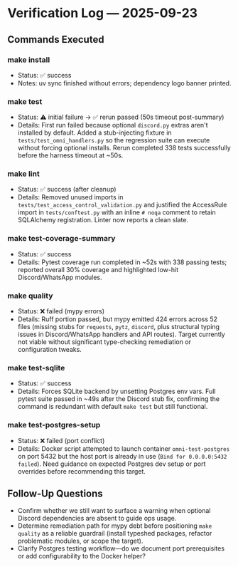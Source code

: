 # Verification Log — 2025-09-23

## Commands Executed

### make install
- Status: ✅ success
- Notes: uv sync finished without errors; dependency logo banner printed.

### make test
- Status: ⚠️ initial failure → ✅ rerun passed (50s timeout post-summary)
- Details: First run failed because optional `discord.py` extras aren't installed by default. Added a stub-injecting fixture in `tests/test_omni_handlers.py` so the regression suite can execute without forcing optional installs. Rerun completed 338 tests successfully before the harness timeout at ~50s.

### make lint
- Status: ✅ success (after cleanup)
- Details: Removed unused imports in `tests/test_access_control_validation.py` and justified the AccessRule import in `tests/conftest.py` with an inline `# noqa` comment to retain SQLAlchemy registration. Linter now reports a clean slate.

### make test-coverage-summary
- Status: ✅ success
- Details: Pytest coverage run completed in ~52s with 338 passing tests; reported overall 30% coverage and highlighted low-hit Discord/WhatsApp modules.

### make quality
- Status: ❌ failed (mypy errors)
- Details: Ruff portion passed, but mypy emitted 424 errors across 52 files (missing stubs for `requests`, `pytz`, `discord`, plus structural typing issues in Discord/WhatsApp handlers and API routes). Target currently not viable without significant type-checking remediation or configuration tweaks.

### make test-sqlite
- Status: ✅ success
- Details: Forces SQLite backend by unsetting Postgres env vars. Full pytest suite passed in ~49s after the Discord stub fix, confirming the command is redundant with default `make test` but still functional.

### make test-postgres-setup
- Status: ❌ failed (port conflict)
- Details: Docker script attempted to launch container `omni-test-postgres` on port 5432 but the host port is already in use (`Bind for 0.0.0.0:5432 failed`). Need guidance on expected Postgres dev setup or port overrides before recommending this target.

## Follow-Up Questions
- Confirm whether we still want to surface a warning when optional Discord dependencies are absent to guide ops usage.
- Determine remediation path for mypy debt before positioning `make quality` as a reliable guardrail (install typeshed packages, refactor problematic modules, or scope the target).
- Clarify Postgres testing workflow—do we document port prerequisites or add configurability to the Docker helper?

